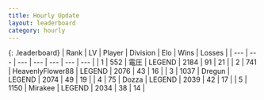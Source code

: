 ```yaml
---
title: Hourly Update
layout: leaderboard
category: hourly
---
```


{: .leaderboard}
| Rank | LV | Player | Division | Elo | Wins | Losses |
| --- | --- | --- | --- | --- | --- | --- |
| <span data-change="0">1</span> | 552 | <span title="ID: 407707">電圧</span> | LEGEND | <span data-change="-5">2184</span> | <span data-change="2">91</span> | <span data-change="1">21</span> |
| <span data-change="1">2</span> | 741 | <span title="ID: 518429">HeavenlyFlower88</span> | LEGEND | <span data-change="21">2076</span> | <span data-change="3">43</span> | <span data-change="0">16</span> |
| <span data-change="-1">3</span> | 1037 | <span title="ID: 337810">Dregun</span> | LEGEND | <span data-change="0">2074</span> | <span data-change="0">49</span> | <span data-change="0">19</span> |
| <span data-change="1">4</span> | 75 | <span title="ID: 640253">Dozza</span> | LEGEND | <span data-change="0">2039</span> | <span data-change="0">42</span> | <span data-change="0">17</span> |
| <span data-change="1">5</span> | 1150 | <span title="ID: 416373">Mirakee</span> | LEGEND | <span data-change="0">2034</span> | <span data-change="0">38</span> | <span data-change="0">14</span> |